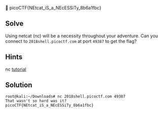 :checkered_flag: picoCTF{NEtcat_iS_a_NEcESSiTy_8b6a1fbc}

## Solve
Using netcat (nc) will be a necessity throughout your adventure. Can you connect to `2018shell.picoctf.com` at port `49387` to get the flag?

## Hints
nc [tutorial](https://linux.die.net/man/1/nc)

## Solution
```
root@kali:~/Downloads# nc 2018shell.picoctf.com 49387
That wasn't so hard was it?
picoCTF{NEtcat_iS_a_NEcESSiTy_8b6a1fbc}
```
